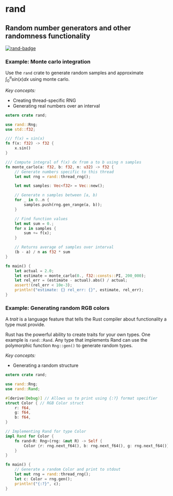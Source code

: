 <style TYPE="text/css">
code.has-jax {font: inherit; font-size: 100%; background: inherit; border: inherit;}
</style>
<script type="text/x-mathjax-config">
MathJax.Hub.Config({
    tex2jax: {
        inlineMath: [['$','$'], ['\\(','\\)']],
        skipTags: ['script', 'noscript', 'style', 'textarea', 'pre'] // removed 'code' entry
    }
});
MathJax.Hub.Queue(function() {
    var all = MathJax.Hub.getAllJax(), i;
    for(i = 0; i < all.length; i += 1) {
        all[i].SourceElement().parentNode.className += ' has-jax';
    }
});
</script>
<script type="text/javascript" src="http://cdn.mathjax.org/mathjax/latest/MathJax.js?config=TeX-AMS-MML_HTMLorMML"></script>

# rand
## Random number generators and other randomness functionality
[![rand-badge]][rand]

### Example: Monte carlo integration
Use the `rand` crate to generate random samples and approximate
$\int_{0}^{\pi} sin(x) dx$ using monte carlo.

*Key concepts:*
* Creating thread-specific RNG
* Generating real numbers over an interval
```rust
extern crate rand;

use rand::Rng;
use std::f32;

/// f(x) = sin(x)
fn f(x: f32) -> f32 {
    x.sin()
}

/// Compute integral of f(x) dx from a to b using n samples
fn monte_carlo(a: f32, b: f32, n: u32) -> f32 {
    // Generate numbers specific to this thread
    let mut rng = rand::thread_rng();

    let mut samples: Vec<f32> = Vec::new();

    // Generate n samples between [a, b)
    for _ in 0..n {
        samples.push(rng.gen_range(a, b));
    }

    // Find function values
    let mut sum = 0.;
    for x in samples {
        sum += f(x);
    }

    // Returns average of samples over interval
    (b - a) / n as f32 * sum
}

fn main() {
    let actual = 2.0;
    let estimate = monte_carlo(0., f32::consts::PI, 200_000);
    let rel_err = (estimate - actual).abs() / actual;
    assert!(rel_err < 10e-3);
    println!("estimate: {} rel_err: {}", estimate, rel_err);
}
```

### Example: Generating random RGB colors
A *trait* is a language feature that tells the Rust compiler about functionality a type must provide.

Rust has the powerful ability to create traits for your own types.
One example is `rand::Rand`. Any type that implements Rand can use the
polymorphic function `Rng::gen()` to generate random types.

*Key concepts:*
* Generating a random structure

```rust
extern crate rand;

use rand::Rng;
use rand::Rand;

#[derive(Debug)] // Allows us to print using {:?} format specifier
struct Color { // RGB Color struct
    r: f64,
    g: f64,
    b: f64,
}

// Implementing Rand for type Color
impl Rand for Color {
    fn rand<R: Rng>(rng: &mut R) -> Self {
        Color {r: rng.next_f64(), b: rng.next_f64(), g: rng.next_f64()}
    }
}

fn main() {
    // Generate a random Color and print to stdout
    let mut rng = rand::thread_rng();
    let c: Color = rng.gen();
    println!("{:?}", c);
}
```


<!-- Links -->

[rand-badge]: https://img.shields.io/crates/v/rand.svg?label=rand
[rand]: https://doc.rust-lang.org/rand/rand/index.html
